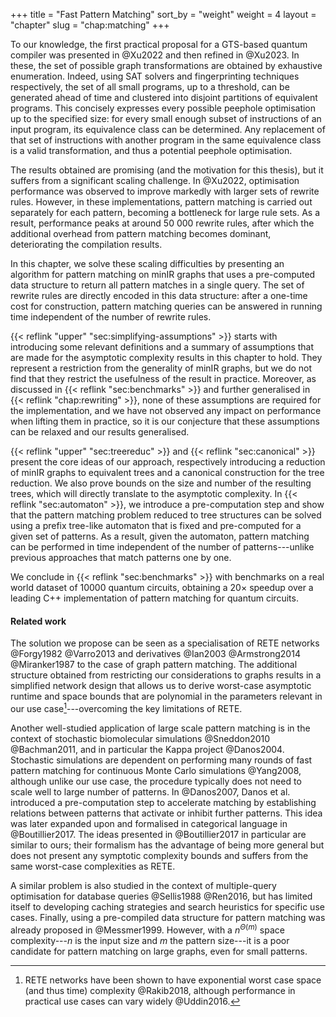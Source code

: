 +++
title = "Fast Pattern Matching"
sort_by = "weight"
weight = 4
layout = "chapter"
slug = "chap:matching"
+++

To our knowledge, the first practical proposal for a GTS-based quantum compiler was
presented in @Xu2022 and then refined in @Xu2023.
In these, the set of possible graph transformations are obtained by exhaustive enumeration.
Indeed, using SAT solvers and fingerprinting techniques respectively,
the set of all small programs, up to a threshold, can be generated ahead of time and
clustered into disjoint partitions of equivalent programs.
This concisely expresses every possible peephole optimisation up to the specified
size: for every small enough subset of instructions of an input program,
its equivalence class can be determined.
Any replacement of that set of instructions with another program in the same
equivalence class
is a valid transformation, and thus a potential peephole optimisation.

The results obtained are promising (and the motivation for this thesis), but
it suffers from a significant scaling challenge. In @Xu2022,
optimisation performance was observed to improve markedly with
larger sets of rewrite rules.
However, in these implementations, pattern matching is carried out separately for each pattern,
becoming a bottleneck for large rule sets.
As a result, performance peaks at around 50 000 rewrite rules, after which the
additional overhead from pattern matching becomes dominant, deteriorating the
compilation results.

In this chapter, we solve these scaling difficulties by presenting an algorithm for
pattern matching on minIR graphs that uses a pre-computed
data structure to return all pattern matches in a single query.
The set of rewrite rules are directly encoded in this data structure:
after a one-time cost for construction,
pattern matching queries can be answered in running
time independent of the number of rewrite rules.

{{< reflink "upper" "sec:simplifying-assumptions" >}} starts with introducing some
relevant definitions and a summary of assumptions
that are made for the asymptotic complexity results in this chapter to hold.
They represent a restriction from the generality of minIR graphs, but we do not
find that they restrict the usefulness of the result in practice.
Moreover, as discussed in {{< reflink "sec:benchmarks" >}} and further generalised in {{< reflink "chap:rewriting" >}},
none of these assumptions
are required for the implementation, and we have
not observed any impact on performance when lifting them in practice,
so it is our conjecture that these assumptions can be relaxed and our results generalised.

{{< reflink "upper" "sec:treereduc" >}} and {{< reflink "sec:canonical" >}} present the core
ideas of our approach, respectively introducing a reduction of minIR graphs to equivalent trees
and a canonical construction for the tree reduction. We also prove bounds on the size
and number of the resulting trees, which will directly translate to the asymptotic complexity.
In {{< reflink "sec:automaton" >}}, we introduce a pre-computation step
and show that the pattern matching problem reduced to tree
structures can be solved using a prefix tree-like automaton
that is fixed and pre-computed for a given set of patterns.
As a result, given the automaton, pattern matching can be performed in time independent
of the number of patterns---unlike previous approaches that match patterns one by one.

We conclude in {{< reflink "sec:benchmarks" >}} with benchmarks on a real world dataset of
10000 quantum circuits, obtaining a $20\times$ speedup over a leading C++ implementation
of pattern matching for quantum circuits.

#### Related work
The solution we propose can be seen as a specialisation of RETE networks @Forgy1982 @Varro2013
and derivatives @Ian2003 @Armstrong2014 @Miranker1987 to the case of graph pattern matching.
The additional structure obtained from restricting our considerations to graphs results in a
simplified network design that
allows us to derive worst-case asymptotic runtime and space bounds that are polynomial
in the parameters relevant in our use case[^spaceefficiency]---overcoming the key limitations of RETE.
[^spaceefficiency]: RETE networks have been shown to have exponential worst case space
(and thus time) complexity @Rakib2018, although performance in practical use cases can vary widely @Uddin2016.

Another well-studied application of large scale pattern matching is in the context
of stochastic biomolecular simulations @Sneddon2010 @Bachman2011, and in particular the Kappa project @Danos2004.
Stochastic simulations are dependent on performing many rounds of fast pattern matching for
continuous Monte Carlo simulations @Yang2008,
although unlike our use case, the procedure typically does not need to scale well to large number of patterns.
In @Danos2007, Danos et al. introduced a pre-computation step to accelerate matching by establishing
relations between patterns that activate or inhibit further patterns.
This idea was later expanded upon and formalised in categorical language in @Boutillier2017.
The ideas presented in @Boutillier2017 in particular are similar to ours; their
formalism has the advantage of being more general but does not present any symptotic
complexity bounds and suffers from the same worst-case complexities as RETE.

A similar problem is also studied in the context
of multiple-query optimisation for database queries @Sellis1988 @Ren2016,
but has limited itself to developing caching
strategies and search heuristics for specific use cases.
Finally, using a pre-compiled data structure for pattern matching
was already proposed in @Messmer1999.
However, with a $n^{\Theta(m)}$ space complexity---$n$ is the
input size and $m$ the pattern size---it is a poor candidate
for pattern matching on large graphs, even for small patterns.

